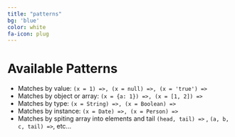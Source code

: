 ```yaml
---
title: "patterns"
bg: 'blue'
color: white
fa-icon: plug
---
```


# Available Patterns

- Matches by value: `(x = 1) =>, (x = null) =>, (x = 'true') =>`
- Matches by object or array: `(x = {a: 1}) =>, (x = [1, 2]) =>`
- Matches by type: `(x = String) =>, (x = Boolean) =>`
- Matches by instance: `(x = Date) =>, (x = Person) =>`
- Matches by spiting array into elements and tail `(head, tail) =>` , `(a, b, c, tail) =>`, etc...
